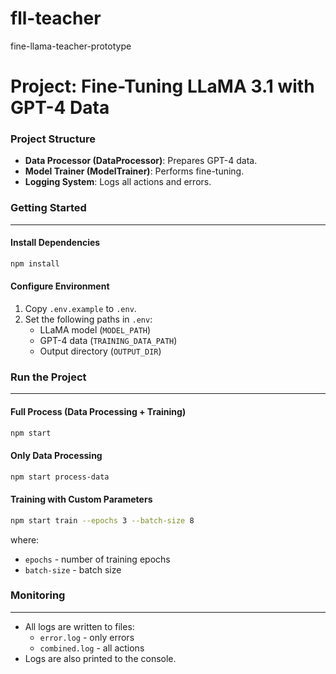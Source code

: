 # fll-teacher
fine-llama-teacher-prototype

**Project: Fine-Tuning LLaMA 3.1 with GPT-4 Data**
===========================================================

### Project Structure

* **Data Processor (DataProcessor)**: Prepares GPT-4 data.
* **Model Trainer (ModelTrainer)**: Performs fine-tuning.
* **Logging System**: Logs all actions and errors.

### Getting Started
---------------

#### Install Dependencies

```bash
npm install
```

#### Configure Environment

1. Copy `.env.example` to `.env`.
2. Set the following paths in `.env`:
	* LLaMA model (`MODEL_PATH`)
	* GPT-4 data (`TRAINING_DATA_PATH`)
	* Output directory (`OUTPUT_DIR`)

### Run the Project
-----------------

#### Full Process (Data Processing + Training)

```bash
npm start
```

#### Only Data Processing

```bash
npm start process-data
```

#### Training with Custom Parameters

```bash
npm start train --epochs 3 --batch-size 8
```

where:

* `epochs` - number of training epochs
* `batch-size` - batch size

### Monitoring
-------------

* All logs are written to files:
	+ `error.log` - only errors
	+ `combined.log` - all actions
* Logs are also printed to the console.
